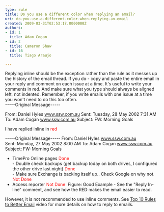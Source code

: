```yaml
---
type: rule
title: Do you use a different color when replying an email?
uri: do-you-use-a-different-color-when-replying-an-email
created: 2009-03-31T02:53:17.0000000Z
authors:
- id: 1
  title: Adam Cogan
- id: 2
  title: Cameron Shaw
- id: 16
  title: Tiago Araujo

---
```


 ​Replying inline should be the exception rather than the rule as it messes up the history of the email thread. If you do - copy and paste the entire email in your reply and comment on each issue at a time. It's useful to write your comments in red. And make sure what you type should always be aligned left, not indented. Remember, if you write emails with one issue at a time you won't need to do this too often.<br> 
-----Original Message-----

From: Daniel Hyles www.ssw.com.au
 Sent: Tuesday, 28 May 2002 7:31 AM
 To: Adam Cogan www.ssw.com.au
 Subject: FW: Morning Goals

I have replied inline in        <font color="#ff0000">red</font>

-----Original Message-----
 From: Daniel Hyles www.ssw.com.au        
 Sent: Monday, 27 May 2002 8:00 AM
 To: Adam Cogan www.ssw.com.au
 Subject: FW: Morning Goals

- TimePro Online pages
<font color="#ff0000"><span class="RedText">Done</span><br> </font>- Double check backups (get backup today on both drives, I configured the other drive last night)
<font color="#ff0000"><span class="RedText">Done</span><br> </font>- Make sure Exchange is backing itself up.. Check Google on why not.
<font color="#ff0000">Not Done</font>
 - Access reporter
<font color="#ff0000"><span class="RedText">Not Done</span> </font>
​​​ 
Figure: Good Example - See the "Reply In-line" comment, and see how the RED makes the email easier to read.

However, it is not recommended to use inline comments. ​See [Top 10 Rules to Better Email](http&#58;//tv.ssw.com/4818/top-5-rules-better-email-ulysses-maclaren) video for more details on how to reply to emails.



